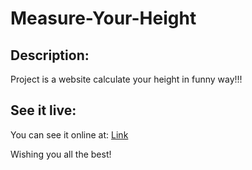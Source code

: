 # Measure-Your-Height
## Description:
Project is a website calculate your height in funny way!!!
## See it live:
You can see it online at: [Link](https://kimnamlhn.github.io/Gift-for-birthday/)

Wishing you all the best! 



